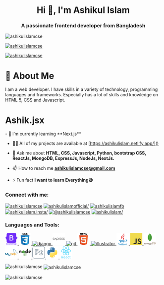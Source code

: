 <h1 align="center">Hi 👋, I'm Ashikul Islam</h1>
<h3 align="center">A passionate frontend developer from Bangladesh</h3>

<p align="left"> <img src="https://komarev.com/ghpvc/?username=ashikulislamcse&label=Profile%20views&color=0e75b6&style=flat" alt="ashikulislamcse" /> </p>

<p align="left"> <a href="https://github.com/ryo-ma/github-profile-trophy"><img src="https://github-profile-trophy.vercel.app/?username=ashikulislamcse" alt="ashikulislamcse" /></a> </p>

<p align="left"> <a href="https://twitter.com/ashikulislamcse" target="blank"><img src="https://img.shields.io/twitter/follow/ashikulislamcse?logo=twitter&style=for-the-badge" alt="ashikulislamcse" /></a> </p>
<h1 align="left"> 🚀 About Me </h1>
<p>I am a web developer. I have skills in a variety of technology, programming languages and frameworks. Especially has a lot of skills and knowledge on HTML 5, CSS and Javascript.</p>
<h1>Ashik.jsx</h1>
- 🌱 I’m currently learning **Next.js**

- 👨‍💻 All of my projects are available at [https://ashikulislam.netlify.app/]()

- 💬 Ask me about **HTML, CSS, Javascript, Python, bootstrap CSS, ReactJs, MongoDB, ExpressJs, NodeJs, NextJs.**

- 📫 How to reach me **ashikulislamcse@gmail.com**

- ⚡ Fun fact **I want to learn Everything😃**

<h3 align="left">Connect with me:</h3>
<p align="left">
<a href="https://twitter.com/ashikulislamcse" target="blank"><img align="center" src="https://raw.githubusercontent.com/rahuldkjain/github-profile-readme-generator/master/src/images/icons/Social/twitter.svg" alt="ashikulislamcse" height="30" width="40" /></a>
<a href="https://linkedin.com/in/ashikulislamofficial/" target="blank"><img align="center" src="https://raw.githubusercontent.com/rahuldkjain/github-profile-readme-generator/master/src/images/icons/Social/linked-in-alt.svg" alt="ashikulislamofficial/" height="30" width="40" /></a>
<a href="https://fb.com/ashikulislamfb" target="blank"><img align="center" src="https://raw.githubusercontent.com/rahuldkjain/github-profile-readme-generator/master/src/images/icons/Social/facebook.svg" alt="ashikulislamfb" height="30" width="40" /></a>
<a href="https://instagram.com/ashikulislam.insta/" target="blank"><img align="center" src="https://raw.githubusercontent.com/rahuldkjain/github-profile-readme-generator/master/src/images/icons/Social/instagram.svg" alt="ashikulislam.insta/" height="30" width="40" /></a>
<a href="https://www.youtube.com/c/@ashikulislamcse" target="blank"><img align="center" src="https://raw.githubusercontent.com/rahuldkjain/github-profile-readme-generator/master/src/images/icons/Social/youtube.svg" alt="@ashikulislamcse" height="30" width="40" /></a>
<a href="https://www.leetcode.com/ashikulislam/" target="blank"><img align="center" src="https://raw.githubusercontent.com/rahuldkjain/github-profile-readme-generator/master/src/images/icons/Social/leet-code.svg" alt="ashikulislam/" height="30" width="40" /></a>
</p>

<h3 align="left">Languages and Tools:</h3>
<p align="left"> <a href="https://getbootstrap.com" target="_blank" rel="noreferrer"> <img src="https://raw.githubusercontent.com/devicons/devicon/master/icons/bootstrap/bootstrap-plain-wordmark.svg" alt="bootstrap" width="40" height="40"/> </a> <a href="https://www.w3schools.com/css/" target="_blank" rel="noreferrer"> <img src="https://raw.githubusercontent.com/devicons/devicon/master/icons/css3/css3-original-wordmark.svg" alt="css3" width="40" height="40"/> </a> <a href="https://www.djangoproject.com/" target="_blank" rel="noreferrer"> <img src="https://cdn.worldvectorlogo.com/logos/django.svg" alt="django" width="40" height="40"/> </a> <a href="https://expressjs.com" target="_blank" rel="noreferrer"> <img src="https://raw.githubusercontent.com/devicons/devicon/master/icons/express/express-original-wordmark.svg" alt="express" width="40" height="40"/> </a> <a href="https://git-scm.com/" target="_blank" rel="noreferrer"> <img src="https://www.vectorlogo.zone/logos/git-scm/git-scm-icon.svg" alt="git" width="40" height="40"/> </a> <a href="https://www.w3.org/html/" target="_blank" rel="noreferrer"> <img src="https://raw.githubusercontent.com/devicons/devicon/master/icons/html5/html5-original-wordmark.svg" alt="html5" width="40" height="40"/> </a> <a href="https://www.adobe.com/in/products/illustrator.html" target="_blank" rel="noreferrer"> <img src="https://www.vectorlogo.zone/logos/adobe_illustrator/adobe_illustrator-icon.svg" alt="illustrator" width="40" height="40"/> </a> <a href="https://www.java.com" target="_blank" rel="noreferrer"> <img src="https://raw.githubusercontent.com/devicons/devicon/master/icons/java/java-original.svg" alt="java" width="40" height="40"/> </a> <a href="https://developer.mozilla.org/en-US/docs/Web/JavaScript" target="_blank" rel="noreferrer"> <img src="https://raw.githubusercontent.com/devicons/devicon/master/icons/javascript/javascript-original.svg" alt="javascript" width="40" height="40"/> </a> <a href="https://www.mongodb.com/" target="_blank" rel="noreferrer"> <img src="https://raw.githubusercontent.com/devicons/devicon/master/icons/mongodb/mongodb-original-wordmark.svg" alt="mongodb" width="40" height="40"/> </a> <a href="https://www.mysql.com/" target="_blank" rel="noreferrer"> <img src="https://raw.githubusercontent.com/devicons/devicon/master/icons/mysql/mysql-original-wordmark.svg" alt="mysql" width="40" height="40"/> </a> <a href="https://nodejs.org" target="_blank" rel="noreferrer"> <img src="https://raw.githubusercontent.com/devicons/devicon/master/icons/nodejs/nodejs-original-wordmark.svg" alt="nodejs" width="40" height="40"/> </a> <a href="https://www.photoshop.com/en" target="_blank" rel="noreferrer"> <img src="https://raw.githubusercontent.com/devicons/devicon/master/icons/photoshop/photoshop-line.svg" alt="photoshop" width="40" height="40"/> </a> <a href="https://www.python.org" target="_blank" rel="noreferrer"> <img src="https://raw.githubusercontent.com/devicons/devicon/master/icons/python/python-original.svg" alt="python" width="40" height="40"/> </a> <a href="https://reactjs.org/" target="_blank" rel="noreferrer"> <img src="https://raw.githubusercontent.com/devicons/devicon/master/icons/react/react-original-wordmark.svg" alt="react" width="40" height="40"/> </a> </p>

<p><img align="left" src="https://github-readme-stats.vercel.app/api/top-langs?username=ashikulislamcse&show_icons=true&locale=en&layout=compact" alt="ashikulislamcse" /></p>

<p>&nbsp;<img align="center" src="https://github-readme-stats.vercel.app/api?username=ashikulislamcse&show_icons=true&locale=en" alt="ashikulislamcse" /></p>

<p><img align="center" src="https://github-readme-streak-stats.herokuapp.com/?user=ashikulislamcse&" alt="ashikulislamcse" /></p>
